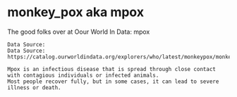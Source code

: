 # monkey_pox aka mpox
The good folks over at  Oour World In Data: mpox
```
Data Source:
Data Source:
https://catalog.ourworldindata.org/explorers/who/latest/monkeypox/monkeypox.csv

Mpox is an infectious disease that is spread through close contact with contagious individuals or infected animals.
Most people recover fully, but in some cases, it can lead to severe illness or death.

